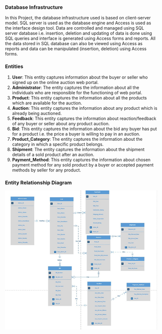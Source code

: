 ### Database Infrastructure
In this Project, the database infrastructure used is based on client-server model. SQL server is used as the database engine and Access is used as the interface design tool. Data are controlled and managed using SQL server database i.e. insertion, deletion and updating of data is done using SQL queries and interface is generated using Access forms and reports. All the data stored in SQL database can also be viewed using Access as reports and data can be manipulated (insertion, deletion) using Access forms.   

### Entities
1. **User**: This entity captures information about the buyer or seller who signed up on the online auction web portal. 
2. **Administrator**: The entity captures the information about all the individuals who are responsible for the functioning of web portal.
3. **Product**: This entity captures the information about all the products which are available for the auction. 
4. **Auction**: This entity captures the information about any product which is already being auctioned. 
5. **Feedback**: This entity captures the information about reaction/feedback of any buyer or seller about any product auction.
6. **Bid**: This entity captures the information about the bid any buyer has put for a product i.e. the price a buyer is willing to pay in an auction.
7. **Product_Category**: The entity captures the information about the category in which a specific product belongs. 
8. **Shipment**: The entity captures the information about the shipment details of a sold product after an auction.
9. **Payment_Method**: This entity captures the information about chosen payment method for any sold product by a buyer or accepted payment methods by seller for any product.  

### Entity Relationship Diagram
![Image](https://github.com/arsheenabbasali/Online-Auction-Database-Management-System/blob/master/Entity_Database/Entity%20Diagram.jpg)
